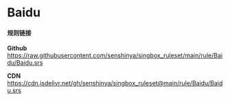# Baidu

#### 规则链接

**Github**
https://raw.githubusercontent.com/senshinya/singbox_ruleset/main/rule/Baidu/Baidu.srs

**CDN**
https://cdn.jsdelivr.net/gh/senshinya/singbox_ruleset@main/rule/Baidu/Baidu.srs